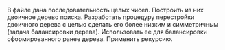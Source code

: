 В файле дана последовательность целых чисел.
Построить из них двоичное дерево поиска.
Разработать процедуру перестройки двоичного дерева с целью сделать его более низким и симметричным (задача балансировки дерева).
Использовать ее для балансировки сформированного ранее дерева. Применить  рекурсию.
